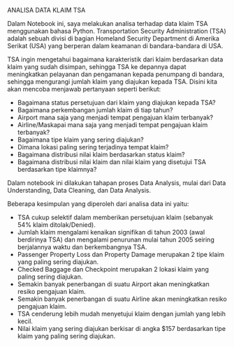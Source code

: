 ANALISA DATA KLAIM TSA

Dalam Notebook ini, saya melakukan analisa terhadap data klaim TSA menggunakan bahasa Python. Transportation Security Administration (TSA) adalah sebuah divisi di bagian Homeland Security Department di Amerika Serikat (USA) yang berperan dalam keamanan di bandara-bandara di USA.

TSA ingin mengetahui bagaimana karakteristik dari klaim berdasarkan data klaim yang sudah disimpan, sehingga TSA ke depannya dapat meningkatkan pelayanan dan pengamanan kepada penumpang di bandara, sehingga mengurangi jumlah klaim yang diajukan kepada TSA. Disini kita akan mencoba menjawab pertanyaan seperti berikut:
- Bagaimana status persetujuan dari klaim yang diajukan kepada TSA?
- Bagaimana perkembangan jumlah klaim di tiap tahun?
- Airport mana saja yang menjadi tempat pengajuan klaim terbanyak?
- Airline/Maskapai mana saja yang menjadi tempat pengajuan klaim terbanyak?
- Bagaimana tipe klaim yang sering diajukan?
- Dimana lokasi paling sering terjadinya tempat klaim?
- Bagaimana distribusi nilai klaim berdasarkan status klaim?
- Bagaimana distribusi nilai klaim dan nilai klaim yang disetujui TSA berdasarkan tipe klaimnya?

Dalam notebook ini dilakukan tahapan proses Data Analysis, mulai dari Data Understanding, Data Cleaning, dan Data Analysis.

Beberapa kesimpulan yang diperoleh dari analisa data ini yaitu:
- TSA cukup selektif dalam memberikan persetujuan klaim (sebanyak 54% klaim ditolak/Denied).
- Jumlah klaim mengalami kenaikan signifikan di tahun 2003 (awal berdirinya TSA) dan mengalami penurunan mulai tahun 2005 seiring berjalannya waktu dan berkembangnya TSA.
- Passenger Property Loss dan Property Damage merupakan 2 tipe klaim yang paling sering diajukan.
- Checked Baggage dan Checkpoint merupakan 2 lokasi klaim yang paling sering diajukan.
- Semakin banyak penerbangan di suatu Airport akan meningkatkan resiko pengajuan klaim.
- Semakin banyak penerbangan di suatu Airline akan meningkatkan resiko pengajuan klaim.
- TSA cenderung lebih mudah menyetujui klaim dengan jumlah yang lebih kecil.
- Nilai klaim yang sering diajukan berkisar di angka $157 berdasarkan tipe klaim yang paling sering diajukan.
